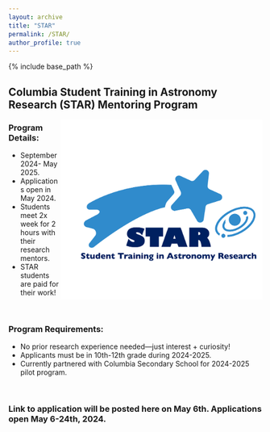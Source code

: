 ```yaml
---
layout: archive
title: "STAR"
permalink: /STAR/
author_profile: true
---
```


{% include base_path %}

## Columbia Student Training in Astronomy Research (STAR) Mentoring Program
<img align="right" src="../images/STAR_logo.png" width=400>

### Program Details:<br>
- September 2024- May 2025.<br>
- Applications open in May 2024.<br>
- Students meet 2x week for 2 hours with their research mentors.<br>
- STAR students are paid for their work!<br>
<br>

### Program Requirements:<br> 
- No prior research experience needed—just interest + curiosity!<br>
- Applicants must be in 10th-12th grade during 2024-2025.<br>
- Currently partnered with Columbia Secondary School for 2024-2025 pilot program.<br>
<br>

### Link to application will be posted here on May 6th. Applications open May 6-24th, 2024.





